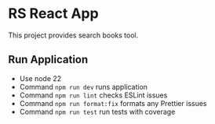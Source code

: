 # RS React App

This project provides search books tool.

## Run Application

- Use node 22
- Command `npm run dev` runs application
- Command `npm run lint` checks ESLint issues
- Command `npm run format:fix` formats any Prettier issues
- Command `npm run test` run tests with coverage
